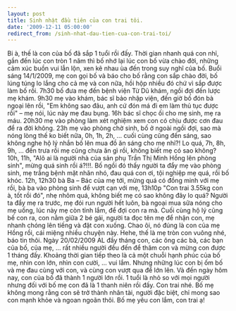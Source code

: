 ```yaml
---
layout: post
title: Sinh nhật đầu tiên của con trai tôi.
date: '2009-12-11 05:00:00'
redirect_from: /sinh-nhat-dau-tien-cua-con-trai-toi/
---
```


Bi à, thế là con của bố đã sắp 1 tuổi rồi đấy. Thời gian nhanh quá con nhỉ, gần đến lúc con tròn 1 năm thì bố nhớ lại lúc con bố vừa chào đời, những cảm xúc buồn vui lẫn lộn, xen kẽ nhau ùa đến trong suy nghĩ của bố.
Buổi sáng 14/1/2009, mẹ con gọi bố và báo cho bố rằng con sắp chào đời, bố lúng túng lo lắng cho cả mẹ và con nữa, hồi hộp nhiều đó chứ vì sắp được làm bố rồi. 7h30 bố đưa mẹ đến bệnh viện Từ Dũ khám, ngồi đợi đến lược mẹ khám. 9h30 mẹ vào khám, bác sĩ bảo nhập viện, đến giờ bố đón bà ngoại lên rồi, "Em không sao đâu, anh cứ đón má đi em làm thủ tục được rồi" – mẹ nói, lúc này mẹ đau bụng. 16h bác sĩ chọc ối cho mẹ sinh, mẹ ra máu. 20h30 mẹ vào phòng làm xét nghiệm xem con có chịu được cơn đau để ra đời không. 23h mẹ vào phòng chờ sinh, bố ở ngoài ngồi đợi, sao mà nóng lòng thế ko biết nữa, 0h, 1h, 2h, … cuối cùng cũng đến sáng, sao không nghe hộ lý nhắn bố lên mua đồ ăn sáng cho mẹ nhỉ?! Lo quá, 7h, 8h, 9h, … đến trưa rồi mẹ cũng chưa ăn gì rồi, không biết mẹ có sao không? 10h, 11h, "Alô ai là người nhà của sản phụ Trần Thị Minh Hồng lên phòng sinh", mừng quá sinh rồi á?!!!. Bố ngồi đó thấy người ta đẩy mẹ vào phòng sinh, mẹ trắng bệnh mặt nhăn nhó, đau quá con ơi, tội nghiệp mẹ quá, rồi bố khóc. 12h, 12h30 bà Ba – Bác của mẹ tới, mừng quá có đồng minh với mẹ rồi, bà ba vào phòng sinh để vượt cạn với mẹ, 13h10p "Con trai 3.55kg con à, tốt rồi đó", nhẹ nhõm quá, không biết mẹ có sao không đây lo quá? Người ta đẩy mẹ ra trước, mẹ đói run người hết luôn, bà ngoại mua sữa nóng cho mẹ uống, lúc này mẹ còn tỉnh lắm, để đợi con ra mà. Cuối cùng hộ lý cũng bế con ra, con nằm giữa 2 bé gái, người ta đọc tên mẹ để nhận con, mẹ nhanh chóng lên tiếng và đặt con xuống. Chao ôi, nó đúng là con của mẹ Hồng rồi, cái miệng nhiều chuyện này. Hehe, thế là mẹ tròn con vuông nhé, báo tin thôi.
Ngày 20/02/2009 AL đầy tháng con, các ông các bà, các bạn của bố, của mẹ, … rất nhiều người đều đến để thăm con và mừng con được 1 tháng đấy.
Khoảng thời gian tiếp theo là cả một chuỗi hạnh phúc của bố mẹ, nhìn con lớn, nhìn con cười, … vui lắm. Nhưng những lúc con bị ốm bố và mẹ đau cùng với con, và cùng con vượt qua để lớn lên.
Và đến ngày hôm nay, con của bố đã thành 1 người lớn rồi. 1 tuổi là nhỏ so với mọi người nhưng đối với bố mẹ con đã là 1 thanh niên rồi đấy. Con trai nhé.
Bố mẹ không mong rằng con sẽ trở thành nhân tài, người đặc biệt, chỉ mong sao con mạnh khỏe và ngoan ngoãn thôi.
Bố mẹ yêu con lắm, con trai ạ!